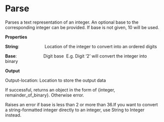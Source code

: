 # Parse

Parses a text representation of an integer. An optional base to the corresponding integer can be provided. If base is not given, 10 will be used.

 **Properties**
 

**String**:                     Location of the integer to convert into an ordered digits

**Base**:                       Digit base  E.g. Digit ‘2’ will convert the integer into binary

 **Output**
 

Output-location: Location to store the output data

If successful, returns an object in the form of {integer, remainder_of_binary}. Otherwise error.

Raises an error if base is less than 2 or more than 36.If you want to convert a string-formatted integer directly to an integer, use String to Integer instead.